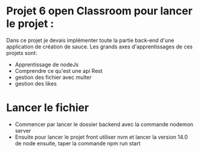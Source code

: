 # Projet 6 open Classroom pour lancer le projet :


Dans ce projet je devais implémenter toute la partie back-end d'une application de création de sauce.
Les grands axes d'apprentissages de ces projets sont: 
- Apprentissage de nodeJs
- Comprendre ce qu'est une api Rest 
- gestion des fichier avec multer 
- gestion des likes 


# Lancer le fichier 

- Commencer par lancer le dossier backend avec la commande nodemon server
- Ensuite pour lancer le projet front utiliser nvm et lancer la version 14.0 de node ensuite,
taper la commande npm run start
